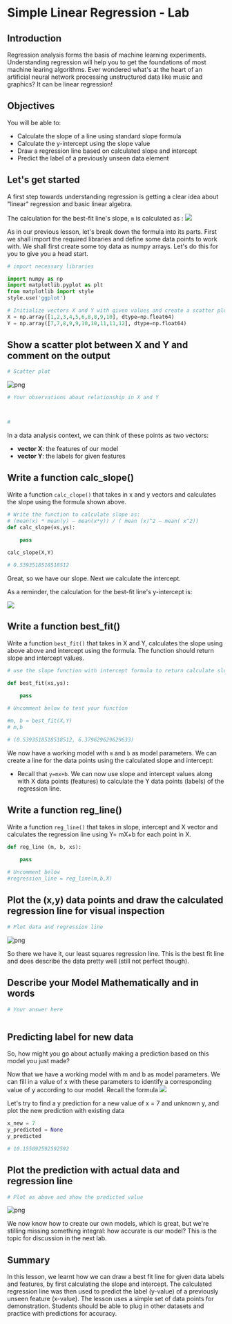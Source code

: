 
# Simple Linear Regression - Lab

## Introduction

Regression analysis forms the basis of machine learning experiments. Understanding regression will help you to get the foundations of most machine learing algorithms. Ever wondered what's at the heart of an artificial neural network processing unstructured data like music and graphics? It can be linear regression!


## Objectives

You will be able to:

* Calculate the slope of a line using standard slope formula 
* Calculate the y-intercept using the slope value
* Draw a regression line based on calculated slope and intercept
* Predict the label of a previously unseen data element



## Let's get started 

A first step towards understanding regression is getting a clear idea about "linear" regression and basic linear algebra. 

The calculation for the best-fit line's slope, `m` is calculated as :
![](best-fit-slope.png)


As in our previous lesson, let's break down the formula into its parts. First we shall import the required libraries and define some data points to work with. We shall first create some toy data as numpy arrays. Let's do this for you to give you a head start. 


```python
# import necessary libraries

import numpy as np
import matplotlib.pyplot as plt
from matplotlib import style
style.use('ggplot')

# Initialize vectors X and Y with given values and create a scatter plot
X = np.array([1,2,3,4,5,6,8,8,9,10], dtype=np.float64)
Y = np.array([7,7,8,9,9,10,10,11,11,12], dtype=np.float64)
```

## Show a scatter plot between X and Y and comment on the output 


```python
# Scatter plot

```


![png](index_files/index_6_0.png)



```python
# Your observations about relationship in X and Y 



#
```

In a data analysis context, we can think of these points as two vectors:

* **vector X**: the features of our model
* **vector Y**: the labels for given features

## Write a function calc_slope()

Write a function `calc_clope()` that takes in x and y vectors and calculates the slope using the formula shown above. 


```python
# Write the function to calculate slope as: 
# (mean(x) * mean(y) – mean(x*y)) / ( mean (x)^2 – mean( x^2))
def calc_slope(xs,ys):
    
    pass

calc_slope(X,Y)

# 0.5393518518518512
```

Great, so we have our slope. Next we calculate the intercept. 

As a reminder, the calculation for the best-fit line's y-intercept is:

![](best-fit-y-intercept.png)

## Write a function best_fit()

Write a function `best_fit()` that takes in X and Y, calculates the slope using above above  and intercept using the formula. The function should return slope and intercept values. 


```python
# use the slope function with intercept formula to return calculate slop and intercept from data points

def best_fit(xs,ys):
    
    pass

# Uncomment below to test your function

#m, b = best_fit(X,Y)
# m,b

# (0.5393518518518512, 6.379629629629633)
```

We now have a working model with `m` and `b` as model parameters. We can create a line for the data points using the calculated slope and intercept:

* Recall that `y=mx+b`. We can now use slope and intercept values along with X data points (features) to calculate the Y data points (labels) of the regression line. 

## Write a function reg_line() 

Write a function `reg_line()` that takes in slope, intercept and X vector and calculates the regression line using Y= mX+b for each point in X.


```python
def reg_line (m, b, xs):
    
    pass

# Uncomment below
#regression_line = reg_line(m,b,X)
```

## Plot the (x,y) data points and draw the calculated regression line for visual inspection


```python
# Plot data and regression line
```


![png](index_files/index_16_0.png)


So there we have it, our least squares regression line. This is the best fit line and does describe the data pretty well (still not perfect though). 

## Describe your Model Mathematically and in words


```python
# Your answer here



```

## Predicting label for new data

So, how might you go about actually making a prediction based on this model you just made?

Now that we have a working model with m and b as model parameters. We can fill in a value of x with these parameters to identify a corresponding value of y according to our model. Recall the formula 
![](pred.jpg)

Let's try to find a y prediction for a new value of x = 7 and unknown y, and plot the new prediction with existing data 


```python
x_new = 7
y_predicted = None
y_predicted

# 10.155092592592592
```

## Plot the prediction with actual data and regression line 


```python
# Plot as above and show the predicted value

```


![png](index_files/index_22_0.png)


We now know how to create our own models, which is great, but we're stilling missing something integral: how accurate is our model? This is the topic for discussion in the next lab.

## Summary

In this lesson, we learnt how we can draw a best fit line for given data labels and features, by first calculating the slope and intercept. The calculated regression line was then used to predict the label (y-value) of a previously unseen feature (x-value). The lesson uses a simple set of data points for demonstration. Students should be able to plug in other datasets and practice with predictions for accuracy. 
